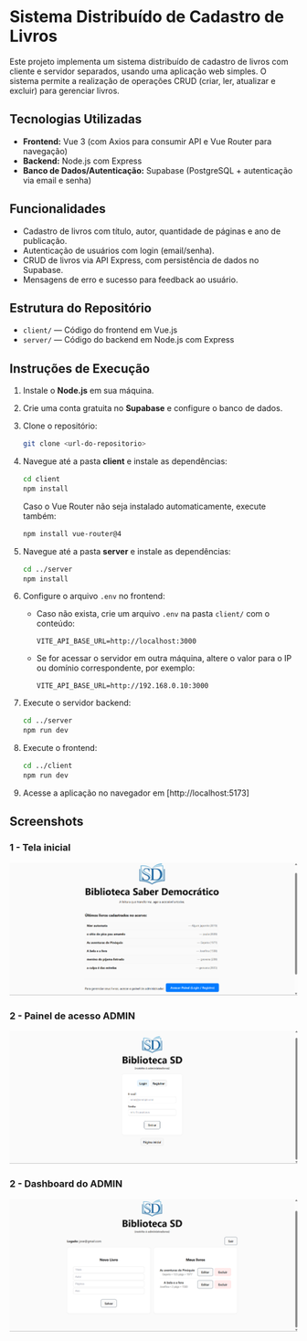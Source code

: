 # Sistema Distribuído de Cadastro de Livros

Este projeto implementa um sistema distribuído de cadastro de livros com cliente e servidor separados, usando uma aplicação web simples. O sistema permite a realização de operações CRUD (criar, ler, atualizar e excluir) para gerenciar livros.

## Tecnologias Utilizadas

- **Frontend:** Vue 3 (com Axios para consumir API e Vue Router para navegação)
- **Backend:** Node.js com Express
- **Banco de Dados/Autenticação:** Supabase (PostgreSQL + autenticação via email e senha)

## Funcionalidades

- Cadastro de livros com título, autor, quantidade de páginas e ano de publicação.
- Autenticação de usuários com login (email/senha).
- CRUD de livros via API Express, com persistência de dados no Supabase.
- Mensagens de erro e sucesso para feedback ao usuário.

## Estrutura do Repositório

- `client/` — Código do frontend em Vue.js
- `server/` — Código do backend em Node.js com Express

## Instruções de Execução

1. Instale o **Node.js** em sua máquina.
2. Crie uma conta gratuita no **Supabase** e configure o banco de dados.
3. Clone o repositório:
    ```bash
    git clone <url-do-repositorio>
    ```
4. Navegue até a pasta **client** e instale as dependências:
    ```bash
    cd client
    npm install
    ```
    Caso o Vue Router não seja instalado automaticamente, execute também:
    ```bash
    npm install vue-router@4
    ```
5. Navegue até a pasta **server** e instale as dependências:
    ```bash
    cd ../server
    npm install
    ```
6. Configure o arquivo `.env` no frontend:
    - Caso não exista, crie um arquivo `.env` na pasta `client/` com o conteúdo:
      ```
      VITE_API_BASE_URL=http://localhost:3000
      ```
    - Se for acessar o servidor em outra máquina, altere o valor para o IP ou domínio correspondente, por exemplo:
      ```
      VITE_API_BASE_URL=http://192.168.0.10:3000
      ```

7. Execute o servidor backend:
    ```bash
    cd ../server
    npm run dev
    ```
8. Execute o frontend:
    ```bash
    cd ../client
    npm run dev
    ```
9. Acesse a aplicação no navegador em [http://localhost:5173]

## Screenshots

### 1 - Tela inicial
![alt text](image-1.png)

### 2 - Painel de acesso ADMIN
![alt text](image-2.png)

### 2 - Dashboard do ADMIN
![alt text](image-3.png)
